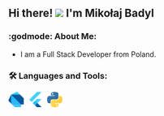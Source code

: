 ## Hi there! <img src="https://media.giphy.com/media/hvRJCLFzcasrR4ia7z/giphy.gif" width="20px"/> I'm Mikołaj Badyl

### :godmode: About Me:
- I am a Full Stack Developer from Poland.
### :hammer_and_wrench: Languages and Tools:
<div>
  <img src="https://raw.githubusercontent.com/hawier-dev/hawier-dev/main/assets/dart.svg" title="Dart" alt="Dart" width="30" height="30"/>&nbsp;
  <img src="https://raw.githubusercontent.com/hawier-dev/hawier-dev/main/assets/flutter.svg" title="Flutter" alt="Flutter" width="30" height="30"/>&nbsp;
  <img src="https://raw.githubusercontent.com/hawier-dev/hawier-dev/main/assets/python.svg" title="python" alt="python" width="30" height="30"/>&nbsp;
</div>
